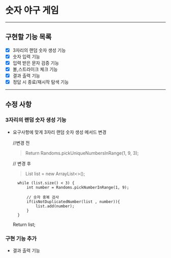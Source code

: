 # 숫자 야구 게임

---

## 구현할 기능 목록


- [x] 3자리의 랜덤 숫자 생성 기능
- [x] 숫자 입력 기능
- [x] 입력 받은 문자 검증 기능
- [x] 볼,스트라이크 체크 기능
- [x] 결과 출력 기능
- [x] 정답 시 종료/재시작 탐색 기능

---

## 수정 사항


### 3자리의 랜덤 숫자 생성 기능
- 요구사항에 맞게 3자리 랜덤 숫자 생성 메서드 변경
    

    //변경 전
    > Return Randoms.pickUniqueNumbersInRange(1, 9, 3); 
    
    // 변경 후 
    > List<Integer> list = new ArrayList<>();

        while (list.size() < 3) {
            int number = Randoms.pickNumberInRange(1, 9);

            // 숫자 중복 검사
            if(isNotDuplicatedNumber(list , number)){
                list.add(number);
            }
        }
    Return list;


### 구현 기능 추가

- 결과 출력 기능
